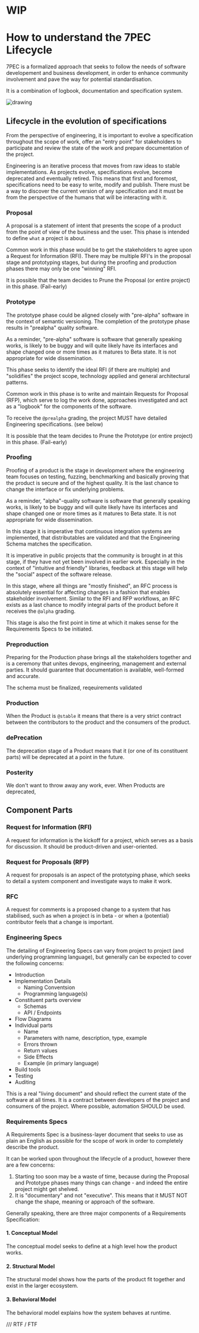 # WIP

# How to understand the 7PEC Lifecycle

7PEC is a formalized approach that seeks to follow the needs of software developement and business development, in order to enhance community involvement and pave the way for potential standardisation.

It is a combination of logbook, documentation and specification system.

![drawing](/template/images/7P-Lifecycle.png)

## Lifecycle in the evolution of specifications
From the perspective of engineering, it is important to evolve a specification throughout the scope of work, offer an "entry point" for stakeholders to participate and review the state of the work and prepare documentation of the project.

Engineering is an iterative process that moves from raw ideas to stable implementations. As projects evolve, specifications evolve, become deprecated and eventually retired. This means that first and foremost, specifications need to be easy to write, modify and publish. There must be a way to discover the current version of any specification and it must be from the perspective of the humans that will be interacting with it.

### Proposal
A proposal is a statement of intent that presents the scope of a product from the point of view of the business and the user. This phase is intended to define `what` a project is about.

Common work in this phase would be to get the stakeholders to agree upon a Request for Information (RFI). There may be multiple RFI's in the proposal stage and prototyping stages, but during the proofing and production phases there may only be one "winning" RFI.

It is possible that the team decides to Prune the Proposal (or entire project) in this phase. (Fail-early)

### Prototype
The prototype phase could be aligned closely with "pre-alpha" software in the context of semantic versioning. The completion of the prototype phase results in "prealpha" quality software.

As a reminder, "pre-alpha" software is software that generally speaking works, is likely to be buggy and will quite likely have its interfaces and shape changed one or more times as it matures to Beta state. It is not appropriate for wide dissemination.

This phase seeks to identify the ideal RFI (if there are multiple) and "solidifies" the project scope, technology applied and general architectural patterns.

Common work in this phase is to write and maintain Requests for Proposal (RFP), which serve to log the work done, approaches investigated and act as a "logbook" for the components of the software.

To receive the `@prealpha` grading, the project MUST have detailed Engineering specifications. (see below)

It is possible that the team decides to Prune the Prototype (or entire project) in this phase. (Fail-early)

### Proofing
Proofing of a product is the stage in development where the engineering team focuses on testing, fuzzing, benchmarking and basically proving that the product is secure and of the highest quality. It is the last chance to change the interface or fix underlying problems.

As a reminder, "alpha"-quality software is software that generally speaking works, is likely to be buggy and will quite likely have its interfaces and shape changed one or more times as it matures to Beta state. It is not appropriate for wide dissemination.


In this stage it is imperative that continuous integration systems are implemented, that distributables are validated and that the Engineering Schema matches the specification.

It is imperative in public projects that the community is brought in at this stage, if they have not yet been involved in earlier work. Especially in the context of "intuitive and friendly" libraries, feedback at this stage will help the "social" aspect of the software release.

In this stage, where all things are "mostly finished", an RFC process is absolutely essential for affecting changes in a fashion that enables  stakeholder involvement. Similar to the RFI and RFP workflows, an RFC exists as a last chance to modify integral parts of the product before it receives the `@alpha` grading.

This stage is also the first point in time at which it makes sense for the Requirements Specs to be initiated.

### Preproduction
Preparing for the Production phase brings all the stakeholders together and is a ceremony that unites devops, engineering, management and external parties. It should guarantee that documentation is available, well-formed and accurate.

The schema must be finalized, reqeuirements validated

### Production


When the Product is `@stable` it means that there is a very strict contract between the contributors to the product and the consumers of the product.



### dePrecation
The deprecation stage of a Product means that it (or one of its constituent parts) will be deprecated at a point in the future.


### Posterity
We don't want to throw away any work, ever. When Products are deprecated,

## Component Parts

### Request for Information (RFI)
A request for information is the kickoff for a project, which serves as a basis for discussion. It should be product-driven and user-oriented.

### Request for Proposals (RFP)
A request for proposals is an aspect of the prototyping phase, which seeks to detail a system component and investigate ways to make it work.

### RFC
A request for comments is a proposed change to a system that has stabilised, such as when a project is in beta - or when a (potential) contributor feels that a change is important.

### Engineering Specs
The detailing of Engineering Specs can vary from project to project (and underlying programming language), but generally can be expected to cover the following concerns:

- Introduction
- Implementation Details
  - Naming Conventsion
  - Programming language(s)
- Constituent parts overview
  - Schemas
  - API / Endpoints
- Flow Diagrams
- Individual parts
  - Name
  - Parameters with name, description, type, example
  - Errors thrown
  - Return values
  - Side Effects
  - Example (in primary language)
- Build tools
- Testing
- Auditing

This is a real "living document" and should reflect the current state of the software at all times. It is a contract between developers of the project and consumers of the project. Where possible, automation SHOULD be used.

### Requirements Specs
A Requirements Spec is a business-layer document that seeks to use as plain an English as possible for the scope of work in order to completely describe the product.

It can be worked upon throughout the lifecycle of a product, however there are a few concerns:

1. Starting too soon may be a waste of time, because during the Proposal and Prototype phases many things can change - and indeed the entire project might get shelved.
2. It is "documentary" and not "executive". This means that it MUST NOT change the shape, meaning or approach of the software.

Generally speaking, there are three major components of a Requirements Specification:

#### 1. Conceptual Model
The conceptual model seeks to define at a high level how the product works.

#### 2. Structural Model
The structural model shows how the parts of the product fit together and exist in the larger ecosystem.

#### 3. Behavioral Model
The behavioral model explains how the system behaves at runtime.

/// RTF / FTF